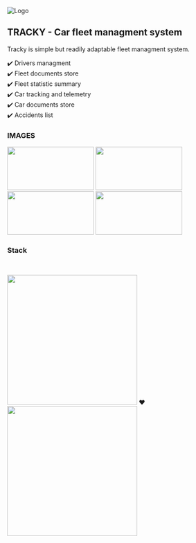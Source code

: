 ![Logo](https://i.imgur.com/jkCOetY.png "TRACKY")

## TRACKY - Car fleet managment system

Tracky is simple but readily adaptable fleet managment system.

:heavy_check_mark: Drivers managment<br/>
:heavy_check_mark: Fleet documents store<br/>
:heavy_check_mark: Fleet statistic summary<br/>
:heavy_check_mark: Car tracking and telemetry<br/>
:heavy_check_mark: Car documents store<br/>
:heavy_check_mark: Accidents list<br/>

### IMAGES

<img src="https://i.imgur.com/zQwgPvt.png" width="200" height="100"> <img src="https://i.imgur.com/0KdIf5n.png" width="200" height="100"> <img src="https://i.imgur.com/2rEdpGm.png" width="200" height="100"> <img src="https://i.imgur.com/PrU8ooC.png" width="200" height="100">

### Stack

<br/>

<img src="https://cdn.jsdelivr.net/gh/devicons/devicon/icons/django/django-original.svg" width="300"/> :heart: <img src="https://cdn.jsdelivr.net/gh/devicons/devicon/icons/nuxtjs/nuxtjs-original-wordmark.svg" width="300"/>
